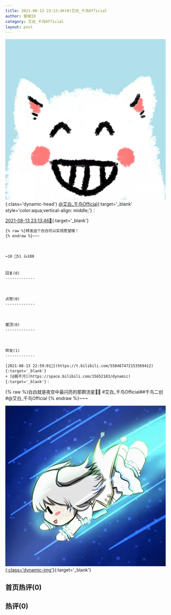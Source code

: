 ```yaml
---
title: 2021-08-13 23:13:46(0)艾白_千鸟Official
author: 御坂IO
category: 艾白_千鸟Official
layout: post
---
```


![img](/images/9ae8b9445fd0665cc014d9080156a45271be73c6.jpg){:class='dynamic-head'}
[@艾白_千鸟Official](https://space.bilibili.com/334537711/dynamic){:target='_blank' style='color:aqua;vertical-align: middle;'}：

[2021-08-13 23:13:46🔗](https://t.bilibili.com/558471273197574417){:target='_blank'}

~~~
{% raw %}转发这个白白可以实现愿望哦！
{% endraw %}~~~



↪️10 💬51 👍188


回复(0)
-------------



点赞(0)
-------------



置顶(0)
-------------



转发(1)
-------------

[2021-08-13 22:59:01🔗](https://t.bilibili.com/558467472153569412){:target='_blank'}
+ [@莪不污](https://space.bilibili.com/15652183/dynamic){:target='_blank'}：
~~~
{% raw %}白白就是夜空中最闪亮的那颗流星🌠🥰
#艾白_千鸟Official##千鸟二创#@艾白_千鸟Official 
{% endraw %}~~~


[![img](/images/0acbc4cf71b32924a220228d352fcaaf486054fd.gif){:class='dynamic-img'}](/images/0acbc4cf71b32924a220228d352fcaaf486054fd.gif){:target='_blank'}




首页热评(0)
-------------



热评(0)
-------------



